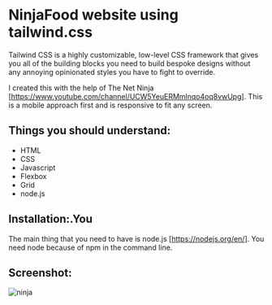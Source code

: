 # NinjaFood website using tailwind.css
Tailwind CSS is a highly customizable, low-level CSS framework that gives 
you all of the building blocks you need to build bespoke designs without 
any annoying opinionated styles you have to fight to override.

I created this with the help of The Net Ninja [https://www.youtube.com/channel/UCW5YeuERMmlnqo4oq8vwUpg].
This is a mobile approach first and is responsive to fit any screen.

## Things you should understand: 
* HTML
* CSS
* Javascript
* Flexbox
* Grid
* node.js


## Installation:.You 
The main thing that you need to have is node.js [https://nodejs.org/en/].
You need node because of npm in the command line.

## Screenshot:
![ninja](https://user-images.githubusercontent.com/32546679/88469097-3153c080-cebb-11ea-811e-59bf7cac2928.png)
